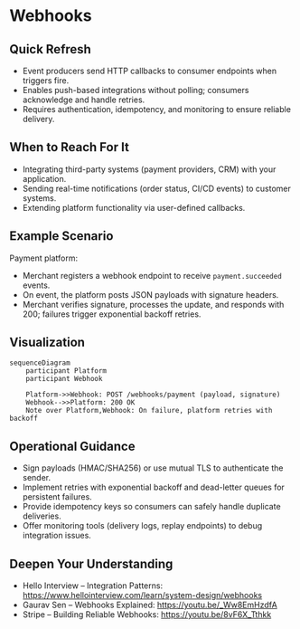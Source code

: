 # Webhooks

## Quick Refresh
- Event producers send HTTP callbacks to consumer endpoints when triggers fire.
- Enables push-based integrations without polling; consumers acknowledge and handle retries.
- Requires authentication, idempotency, and monitoring to ensure reliable delivery.

## When to Reach For It
- Integrating third-party systems (payment providers, CRM) with your application.
- Sending real-time notifications (order status, CI/CD events) to customer systems.
- Extending platform functionality via user-defined callbacks.

## Example Scenario
Payment platform:
- Merchant registers a webhook endpoint to receive `payment.succeeded` events.
- On event, the platform posts JSON payloads with signature headers.
- Merchant verifies signature, processes the update, and responds with 200; failures trigger exponential backoff retries.

## Visualization
```mermaid
sequenceDiagram
    participant Platform
    participant Webhook

    Platform->>Webhook: POST /webhooks/payment (payload, signature)
    Webhook-->>Platform: 200 OK
    Note over Platform,Webhook: On failure, platform retries with backoff
```

## Operational Guidance
- Sign payloads (HMAC/SHA256) or use mutual TLS to authenticate the sender.
- Implement retries with exponential backoff and dead-letter queues for persistent failures.
- Provide idempotency keys so consumers can safely handle duplicate deliveries.
- Offer monitoring tools (delivery logs, replay endpoints) to debug integration issues.

## Deepen Your Understanding
- Hello Interview – Integration Patterns: https://www.hellointerview.com/learn/system-design/webhooks
- Gaurav Sen – Webhooks Explained: https://youtu.be/_Ww8EmHzdfA
- Stripe – Building Reliable Webhooks: https://youtu.be/8vF6X_Tthkk
